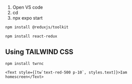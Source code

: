 1. Open VS code
2. cd
3. npx expo start

```bash
npm install @reduxjs/toolkit
```

```bash
npm install react-redux
```

## Using TAILWIND CSS

```bash
npm install twrnc
```

```
<Text style={[tw`text-red-500 p-10`, styles.text]}>Iam homescreen</Text>
```

